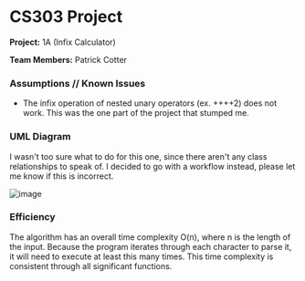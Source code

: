 # CS303 Project
**Project:** 1A (Infix Calculator)

**Team Members:** Patrick Cotter

### Assumptions // Known Issues
- The infix operation of nested unary operators (ex. ++++2) does not work. This was the one part of the project that stumped me.

### UML Diagram
I wasn't too sure what to do for this one, since there aren't any class relationships to speak of. I decided to go with a workflow instead, please let me know if this is incorrect.

![image](https://github.com/InQuognito/CS303_Project/assets/44120299/db5b6bad-b933-4b87-881b-3baf5f77805b)

### Efficiency
The algorithm has an overall time complexity O(n), where n is the length of the input. Because the program iterates through each character to parse it, it will need to execute at least this many times. This time complexity is consistent through all significant functions.
